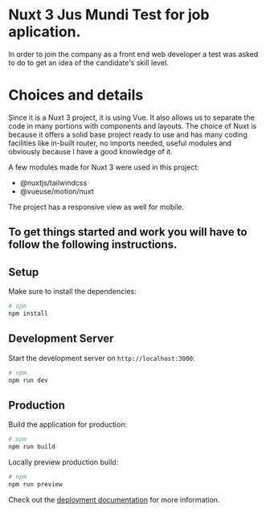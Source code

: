 # Nuxt 3 Jus Mundi Test for job aplication.
In order to join the company as a front end web developer a test was asked to do to get an idea of the candidate's skill level.

# Choices and details
Since it is a Nuxt 3 project, it is using Vue. It also allows us to separate the code in many portions with components and layouts.
The choice of Nuxt is because it offers a solid base project ready to use and has many coding facilities like in-built router, no imports needed, useful modules and obviously because I have a good knowledge of it.

A few modules made for Nuxt 3 were used in this project:
- @nuxtjs/tailwindcss
- @vueuse/motion/nuxt

The project has a responsive view as well for mobile.

## To get things started and work you will have to follow the following instructions.
## Setup

Make sure to install the dependencies:

```bash
# npm
npm install
```

## Development Server

Start the development server on `http://localhost:3000`:

```bash
# npm
npm run dev
```

## Production

Build the application for production:

```bash
# npm
npm run build

```

Locally preview production build:

```bash
# npm
npm run preview
```

Check out the [deployment documentation](https://nuxt.com/docs/getting-started/deployment) for more information.
